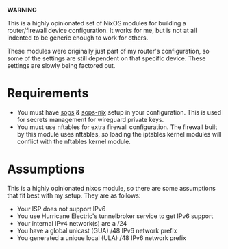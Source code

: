 **WARNING**

This is a highly opinionated set of NixOS modules for building a router/firewall
device configuration. It works for me, but is not at all indented to be generic
enough to work for others.

These modules were originally just part of my router's configuration, so some of
the settings are still dependent on that specific device. These settings are
slowly being factored out.

# Requirements

- You must have [sops](https://github.com/mozilla/sops) &
  [sops-nix](https://github.com/mic92/sops-nix) setup in your configuration.
  This is used for secrets management for wireguard private keys.
- You must use nftables for extra firewall configuration. The firewall built by
  this module uses nftables, so loading the iptables kernel modules will
  conflict with the nftables kernel module.

# Assumptions

This is a highly opinionated nixos module, so there are some assumptions that
fit best with my setup. They are as follows:

- Your ISP does not support IPv6
- You use Hurricane Electric's tunnelbroker service to get IPv6 support
- Your internal IPv4 network(s) are a /24
- You have a global unicast (GUA) /48 IPv6 network prefix
- You generated a unique local (ULA) /48 IPv6 network prefix
